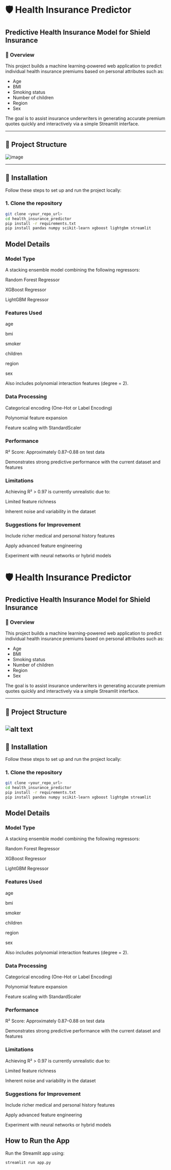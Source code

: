 # 🛡️ Health Insurance Predictor

## Predictive Health Insurance Model for Shield Insurance

### 📖 Overview  
This project builds a machine learning-powered web application to predict individual health insurance premiums based on personal attributes such as:

- Age  
- BMI  
- Smoking status  
- Number of children  
- Region  
- Sex  

The goal is to assist insurance underwriters in generating accurate premium quotes quickly and interactively via a simple Streamlit interface.

---

## 📁 Project Structure
![image](https://github.com/user-attachments/assets/99c76f45-cef1-493d-aac1-5a5b46a35435)


---

## 💾 Installation

Follow these steps to set up and run the project locally:

### 1. Clone the repository

```bash
git clone <your_repo_url>
cd health_insurance_predictor
pip install -r requirements.txt
pip install pandas numpy scikit-learn xgboost lightgbm streamlit
```
## Model Details

### Model Type
A stacking ensemble model combining the following regressors:

Random Forest Regressor

XGBoost Regressor

LightGBM Regressor

### Features Used
age

bmi

smoker

children

region

sex

Also includes polynomial interaction features (degree = 2).

### Data Processing
Categorical encoding (One-Hot or Label Encoding)

Polynomial feature expansion

Feature scaling with StandardScaler

### Performance
R² Score: Approximately 0.87–0.88 on test data

Demonstrates strong predictive performance with the current dataset and features

### Limitations
Achieving R² > 0.97 is currently unrealistic due to:

Limited feature richness

Inherent noise and variability in the dataset

### Suggestions for Improvement
Include richer medical and personal history features

Apply advanced feature engineering

Experiment with neural networks or hybrid models

# 🛡️ Health Insurance Predictor

## Predictive Health Insurance Model for Shield Insurance

### 📖 Overview  
This project builds a machine learning-powered web application to predict individual health insurance premiums based on personal attributes such as:

- Age  
- BMI  
- Smoking status  
- Number of children  
- Region  
- Sex  

The goal is to assist insurance underwriters in generating accurate premium quotes quickly and interactively via a simple Streamlit interface.

---

## 📁 Project Structure

![alt text](image.png)
---

## 💾 Installation

Follow these steps to set up and run the project locally:

### 1. Clone the repository

```bash
git clone <your_repo_url>
cd health_insurance_predictor
pip install -r requirements.txt
pip install pandas numpy scikit-learn xgboost lightgbm streamlit
```
## Model Details

### Model Type
A stacking ensemble model combining the following regressors:

Random Forest Regressor

XGBoost Regressor

LightGBM Regressor

### Features Used
age

bmi

smoker

children

region

sex

Also includes polynomial interaction features (degree = 2).

### Data Processing
Categorical encoding (One-Hot or Label Encoding)

Polynomial feature expansion

Feature scaling with StandardScaler

### Performance
R² Score: Approximately 0.87–0.88 on test data

Demonstrates strong predictive performance with the current dataset and features

### Limitations
Achieving R² > 0.97 is currently unrealistic due to:

Limited feature richness

Inherent noise and variability in the dataset

### Suggestions for Improvement
Include richer medical and personal history features

Apply advanced feature engineering

Experiment with neural networks or hybrid models


##  How to Run the App
Run the Streamlit app using:

```bash
streamlit run app.py
```
